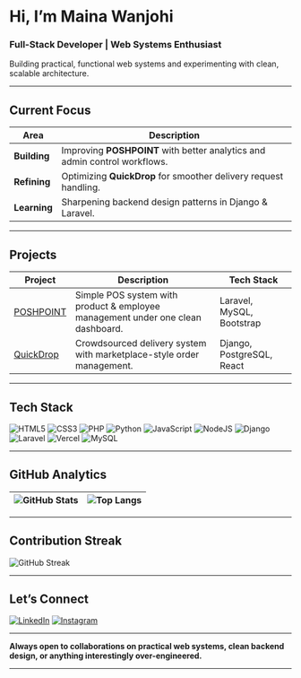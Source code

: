 # Hi, I’m **Maina Wanjohi**

### **Full-Stack Developer | Web Systems Enthusiast**

Building practical, functional web systems and experimenting with clean, scalable architecture.

---

## **Current Focus**

| Area         | Description                                                                 |
| ------------ | --------------------------------------------------------------------------- |
| **Building** | Improving **POSHPOINT** with better analytics and admin control workflows.   |
| **Refining** | Optimizing **QuickDrop** for smoother delivery request handling.             |
| **Learning** | Sharpening backend design patterns in Django & Laravel.                      |

---

## **Projects**

| Project                                                                 | Description                                                                               | Tech Stack                  |
| ----------------------------------------------------------------------- | ----------------------------------------------------------------------------------------- | --------------------------- |
| [POSHPOINT](https://github.com/Vickymain/POSHPOINT)                     | Simple POS system with product & employee management under one clean dashboard.           | Laravel, MySQL, Bootstrap   |
| [QuickDrop](https://github.com/Vickymain/QuickDrop)                     | Crowdsourced delivery system with marketplace-style order management.                     | Django, PostgreSQL, React   |

---

## **Tech Stack**

![HTML5](https://img.shields.io/badge/html5-%23E34F26.svg?style=for-the-badge&logo=html5&logoColor=white)
![CSS3](https://img.shields.io/badge/css3-%231572B6.svg?style=for-the-badge&logo=css3&logoColor=white)
![PHP](https://img.shields.io/badge/php-%23777BB4.svg?style=for-the-badge&logo=php&logoColor=white)
![Python](https://img.shields.io/badge/python-3670A0?style=for-the-badge&logo=python&logoColor=ffdd54)
![JavaScript](https://img.shields.io/badge/javascript-%23323330.svg?style=for-the-badge&logo=javascript&logoColor=%23F7DF1E)
![NodeJS](https://img.shields.io/badge/node.js-6DA55F?style=for-the-badge&logo=node.js&logoColor=white)
![Django](https://img.shields.io/badge/django-%23092E20.svg?style=for-the-badge&logo=django&logoColor=white)
![Laravel](https://img.shields.io/badge/laravel-%23FF2D20.svg?style=for-the-badge&logo=laravel&logoColor=white)
![Vercel](https://img.shields.io/badge/vercel-%23000000.svg?style=for-the-badge&logo=vercel&logoColor=white)
![MySQL](https://img.shields.io/badge/mysql-4479A1.svg?style=for-the-badge&logo=mysql&logoColor=white)

---

## **GitHub Analytics**

| ![GitHub Stats](https://github-readme-stats.vercel.app/api?username=Vickymain&show_icons=true&hide_border=true&theme=github_dark) | ![Top Langs](https://github-readme-stats.vercel.app/api/top-langs/?username=Vickymain&layout=compact&hide_border=true&theme=github_dark) |
| ------------------------------------------------------------------------------------------------------------------------------- | --------------------------------------------------------------------------------------------------------------------------------------- |

---

## **Contribution Streak**

![GitHub Streak](https://streak-stats.demolab.com/?user=Vickymain&theme=dark&hide_border=true)

---

## **Let’s Connect**

[![LinkedIn](https://img.shields.io/badge/LinkedIn-0A66C2?style=for-the-badge&logo=linkedin)](https://www.linkedin.com/in/maina-wanjohi-733624303/)
[![Instagram](https://img.shields.io/badge/Instagram-E4405F?style=for-the-badge&logo=instagram&logoColor=white)](https://instagram.com/r4q.xw)

---

**Always open to collaborations on practical web systems, clean backend design, or anything interestingly over-engineered.**

---
